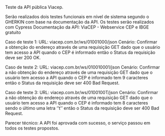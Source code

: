Teste da API pública Viacep.

Serão realizados dois testes funcionais em nível de sistema segundo o GHERKIN com base na documentação da API. Os testes serão realizados com Cypress Documentação da API: ViaCEP - Webservice CEP e IBGE gratuito

Caso de teste 1: URL: viacep.com.br/ws/01001000/json Cenário: Confirmar a obtenção do endereço através de uma requisição GET dado que o usuário tem acesso a API quando o CEP é informado então o Status da requisição deve ser 200 OK.

Caso de teste 2: URL: viacep.com.br/ws/010010001/json Cenário: Confirmar a não obtenção do endereço através de uma requisição GET dado que o usuário tem acesso a API quando o CEP é informado tem 9 caracteres então o Status da requisição deve ser 400 Bad Request.

Caso de teste 3: URL: viacep.com.br/ws/0100100T/json Cenário: Confirmar a não obtenção do endereço através de uma requisição GET dado que o usuário tem acesso a API quando o CEP é informado tem 8 caracteres sendo o último uma letra ‘’t’’ então o Status da requisição deve ser 400 Bad Request.

Parecer técnico: A API foi aprovada com sucesso, o serviço passou em todos os testes propostos.
